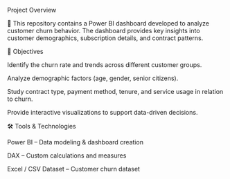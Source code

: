 Project Overview

📌 This repository contains a Power BI dashboard developed to analyze customer churn behavior. The dashboard provides key insights into customer demographics, subscription details, and contract patterns.

🎯 Objectives

Identify the churn rate and trends across different customer groups.

Analyze demographic factors (age, gender, senior citizens).

Study contract type, payment method, tenure, and service usage in relation to churn.

Provide interactive visualizations to support data-driven decisions.

🛠️ Tools & Technologies

Power BI – Data modeling & dashboard creation

DAX – Custom calculations and measures

Excel / CSV Dataset – Customer churn dataset
